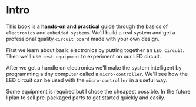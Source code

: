 # Intro
This book is a **hands-on and practical** guide through the basics of `electronics` and `embedded systems`.  We'll build a real system and get a professional quality `circuit board` made with your own design.

First we learn about basic electronics by putting together an `LED circuit`.  Then we'll use `test equipment` to experiment on our LED circuit.

After we get a handle on electronics we'll make the system intelligent by programming a tiny computer called a `micro-controller`.  We'll see how the LED circuit can be used with the `micro-controller` in a useful way.

Some equipment is required but I chose the cheapest possible.  In the future I plan to sell pre-packaged parts to get started quickly and easily.
